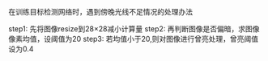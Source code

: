 在训练目标检测网络时，遇到傍晚光线不足情况的处理办法

step1: 先将图像resize到28×28减小计算量
step2: 再判断图像是否偏暗，求图像像素均值，设阈值为20
step3: 若均值小于20,则对图像进行曾亮处理，曾亮阈值设为0.4
